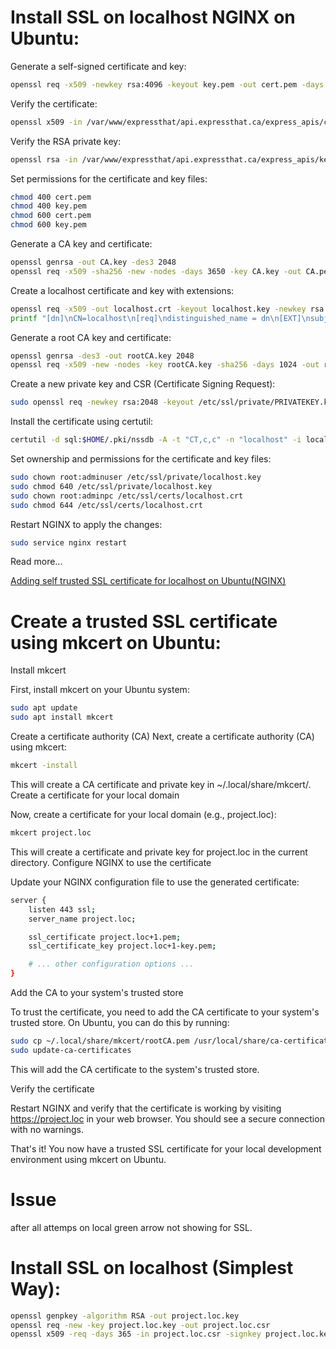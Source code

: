 # Install SSL on localhost NGINX on Ubuntu:


Generate a self-signed certificate and key:
```sh
openssl req -x509 -newkey rsa:4096 -keyout key.pem -out cert.pem -days 365 -nodes
```

Verify the certificate:
```sh
openssl x509 -in /var/www/expressthat/api.expressthat.ca/express_apis/cert.pem -text -noout
```

Verify the RSA private key:
```sh
openssl rsa -in /var/www/expressthat/api.expressthat.ca/express_apis/key.pem -check -noout
```

Set permissions for the certificate and key files:
```sh
chmod 400 cert.pem 
chmod 400 key.pem 
chmod 600 cert.pem 
chmod 600 key.pem 
```

Generate a CA key and certificate:
```sh
openssl genrsa -out CA.key -des3 2048
openssl req -x509 -sha256 -new -nodes -days 3650 -key CA.key -out CA.pem
```

Create a localhost certificate and key with extensions:
```sh
openssl req -x509 -out localhost.crt -keyout localhost.key -newkey rsa:2048 -nodes -sha256 -subj '/CN=localhost' -extensions EXT -config <( \
printf "[dn]\nCN=localhost\n[req]\ndistinguished_name = dn\n[EXT]\nsubjectAltName=DNS:localhost\nkeyUsage=digitalSignature\nextendedKeyUsage=serverAuth")
```

Generate a root CA key and certificate:
```sh
openssl genrsa -des3 -out rootCA.key 2048
openssl req -x509 -new -nodes -key rootCA.key -sha256 -days 1024 -out rootCA.pem
```

Create a new private key and CSR (Certificate Signing Request):
```sh
sudo openssl req -newkey rsa:2048 -keyout /etc/ssl/private/PRIVATEKEY.key -out /etc/ssl/certs/MYCSR.csr -nodes
```

Install the certificate using certutil:
```sh
certutil -d sql:$HOME/.pki/nssdb -A -t "CT,c,c" -n "localhost" -i localhost.crt
```

Set ownership and permissions for the certificate and key files:
```sh
sudo chown root:adminuser /etc/ssl/private/localhost.key
sudo chmod 640 /etc/ssl/private/localhost.key
sudo chown root:adminpc /etc/ssl/certs/localhost.crt
sudo chmod 644 /etc/ssl/certs/localhost.crt
```
Restart NGINX to apply the changes:
```sh
sudo service nginx restart
```


Read more...

[Adding self trusted SSL certificate for localhost on Ubuntu(NGINX)](https://medium.com/internshala-tech/adding-self-trusted-ssl-certificate-for-localhost-on-ubuntu-nginx-c66d70b22e4b)





# Create a trusted SSL certificate using mkcert on Ubuntu:

Install mkcert

First, install mkcert on your Ubuntu system:
```sh
sudo apt update
sudo apt install mkcert
```

Create a certificate authority (CA)
Next, create a certificate authority (CA) using mkcert:

```sh
mkcert -install
```
This will create a CA certificate and private key in ~/.local/share/mkcert/.
Create a certificate for your local domain

Now, create a certificate for your local domain (e.g., project.loc):
```sh
mkcert project.loc
```
This will create a certificate and private key for project.loc in the current directory.
Configure NGINX to use the certificate

Update your NGINX configuration file to use the generated certificate:
```sh
server {
    listen 443 ssl;
    server_name project.loc;

    ssl_certificate project.loc+1.pem;
    ssl_certificate_key project.loc+1-key.pem;

    # ... other configuration options ...
}
```
Add the CA to your system's trusted store


To trust the certificate, you need to add the CA certificate to your system's trusted store. On Ubuntu, you can do this by running:
```sh
sudo cp ~/.local/share/mkcert/rootCA.pem /usr/local/share/ca-certificates/
sudo update-ca-certificates
```
This will add the CA certificate to the system's trusted store.

Verify the certificate

Restart NGINX and verify that the certificate is working by visiting https://project.loc in your web browser. You should see a secure connection with no warnings.

That's it! You now have a trusted SSL certificate for your local development environment using mkcert on Ubuntu.


# Issue
after all attemps on local green arrow not showing for SSL.


# Install SSL on localhost (Simplest Way):

```sh
openssl genpkey -algorithm RSA -out project.loc.key
openssl req -new -key project.loc.key -out project.loc.csr
openssl x509 -req -days 365 -in project.loc.csr -signkey project.loc.key -out project.loc.crt
```